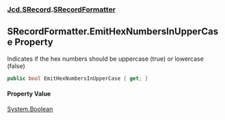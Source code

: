 ### [Jcd.SRecord](Jcd.SRecord.md 'Jcd.SRecord').[SRecordFormatter](Jcd.SRecord.SRecordFormatter.md 'Jcd.SRecord.SRecordFormatter')

## SRecordFormatter.EmitHexNumbersInUpperCase Property

Indicates if the hex numbers should be uppercase (true) or lowercase (false)

```csharp
public bool EmitHexNumbersInUpperCase { get; }
```

#### Property Value
[System.Boolean](https://docs.microsoft.com/en-us/dotnet/api/System.Boolean 'System.Boolean')